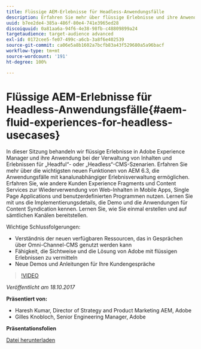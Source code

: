 ```yaml
---
title: Flüssige AEM-Erlebnisse für Headless-Anwendungsfälle
description: Erfahren Sie mehr über flüssige Erlebnisse und ihre Anwendung bei der Verwaltung von Inhalten und Erlebnissen für „Headful“- oder „Headless“-CMS-Szenarien. Erfahren Sie mehr über die wichtigsten neuen Funktionen von AEM 6.3, die Anwendungsfälle mit kanalunabhängiger Erlebnisverwaltung ermöglichen, und vieles mehr.
uuid: b7ee2de4-385a-486f-80e4-741e3965ed28
discoiquuid: 0a81aa6a-94f6-4e38-98fb-c48809899a24
targetaudience: target-audience advanced
exl-id: 0172cee5-fe07-499c-a6cb-3a8f6e402539
source-git-commit: ca06e5a8b1602a7bcfb83a43f529680a5a96bacf
workflow-type: tm+mt
source-wordcount: '191'
ht-degree: 100%

---
```


# Flüssige AEM-Erlebnisse für Headless-Anwendungsfälle{#aem-fluid-experiences-for-headless-usecases}

In dieser Sitzung behandeln wir flüssige Erlebnisse in Adobe Experience Manager und ihre Anwendung bei der Verwaltung von Inhalten und Erlebnissen für „Headful“- oder „Headless“-CMS-Szenarien. Erfahren Sie mehr über die wichtigsten neuen Funktionen von AEM 6.3, die Anwendungsfälle mit kanalunabhängiger Erlebnisverwaltung ermöglichen. Erfahren Sie, wie andere Kunden Experience Fragments und Content Services zur Wiederverwendung von Web-Inhalten in Mobile Apps, Single Page Applications und benutzerdefinierten Programmen nutzen. Lernen Sie mit uns die Implementierungsdetails, die Demo und die Anwendungen für Content Syndication kennen. Lernen Sie, wie Sie einmal erstellen und auf sämtlichen Kanälen bereitstellen.

Wichtige Schlussfolgerungen:

* Verständnis der neuen verfügbaren Ressourcen, das in Gesprächen über Omni-Channel-CMS genutzt werden kann
* Fähigkeit, die Sichtweise und die Lösung von Adobe mit flüssigen Erlebnissen zu vermitteln
* Neue Demos und Anleitungen für Ihre Kundengespräche

>[!VIDEO](https://video.tv.adobe.com/v/20495/?quality=9)

*Veröffentlicht am 18.10.2017*

**Präsentiert von:**

* Haresh Kumar, Director of Strategy and Product Marketing AEM, Adobe
* Gilles Knobloch, Senior Engineering Manager, Adobe

**Präsentationsfolien**

[Datei herunterladen](assets/gems-fluid-experiencesoct1617.pdf)
<!--
[Get back to the Overview](https://helpx.adobe.com/experience-manager/kt/eseminars/gems/aem-index.html)
-->
